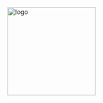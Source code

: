 <div style="display:flex">
  <img width="200" height="200" alt="logo" src="https://github.com/user-attachments/assets/a890e150-37ce-42c6-9596-c1091e0e58c3" />
</div>
